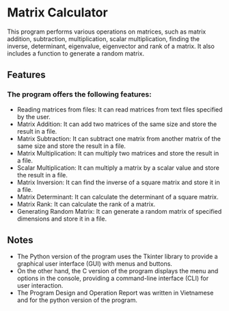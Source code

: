 # Matrix Calculator
This program performs various operations on matrices, such as matrix addition, subtraction, multiplication, scalar multiplication, finding the inverse, determinant, eigenvalue, eigenvector and rank of a matrix. It also includes a function to generate a random matrix.

## Features
### The program offers the following features:
  - Reading matrices from files: It can read matrices from text files specified by the user.
  - Matrix Addition: It can add two matrices of the same size and store the result in a file.
  - Matrix Subtraction: It can subtract one matrix from another matrix of the same size and store the result in a file.
  - Matrix Multiplication: It can multiply two matrices and store the result in a file.
  - Scalar Multiplication: It can multiply a matrix by a scalar value and store the result in a file.
  - Matrix Inversion: It can find the inverse of a square matrix and store it in a file.
  - Matrix Determinant: It can calculate the determinant of a square matrix.
  - Matrix Rank: It can calculate the rank of a matrix.
  - Generating Random Matrix: It can generate a random matrix of specified dimensions and store it in a file.

## Notes
  - The Python version of the program uses the Tkinter library to provide a graphical user interface (GUI) with menus and buttons.
  - On the other hand, the C version of the program displays the menu and options in the console, providing a command-line interface (CLI) for user interaction.
  - The Program Design and Operation Report was written in Vietnamese and for the python version of the program.
